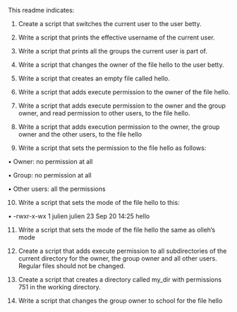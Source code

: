 

This readme indicates:

1.	Create a script that switches the current user to the user betty.

2.	Write a script that prints the effective username of the current user.

3.	Write a script that prints all the groups the current user is part of.

4.	Write a script that changes the owner of the file hello to the user betty.

5.	Write a script that creates an empty file called hello.

6.	Write a script that adds execute permission to the owner of the file hello.

7.	Write a script that adds execute permission to the owner and the group owner, and read permission to other users, to the file hello.

8.	Write a script that adds execution permission to the owner, the group owner and the other users, to the file hello

9.	Write a script that sets the permission to the file hello as follows:

•	Owner: no permission at all

•	Group: no permission at all

•	Other users: all the permissions

10.	Write a script that sets the mode of the file hello to this:

•	-rwxr-x-wx 1 julien julien 23 Sep 20 14:25 hello



11.	Write a script that sets the mode of the file hello the same as olleh’s mode



12.	Create a script that adds execute permission to all subdirectories of the current directory for the owner, the group owner and all other users. Regular files should not be changed.



13.	Create a script that creates a directory called my_dir with permissions 751 in the working directory.



14.	Write a script that changes the group owner to school for the file hello




